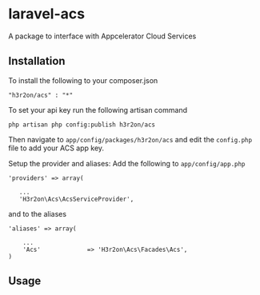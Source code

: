# laravel-acs

A package to interface with Appcelerator Cloud Services

## Installation

To install the following to your composer.json

    "h3r2on/acs" : "*"

To set your api key run the following artisan command

    php artisan php config:publish h3r2on/acs

Then navigate to `app/config/packages/h3r2on/acs` and edit the `config.php` file to add your ACS app key.

Setup the provider and aliases: Add the following to `app/config/app.php`
	
	'providers' => array(

	   ...
       'H3r2on\Acs\AcsServiceProvider',

and to the aliases

    'aliases' => array(

        ...
        'Acs'             => 'H3r2on\Acs\Facades\Acs',
    )     

## Usage
